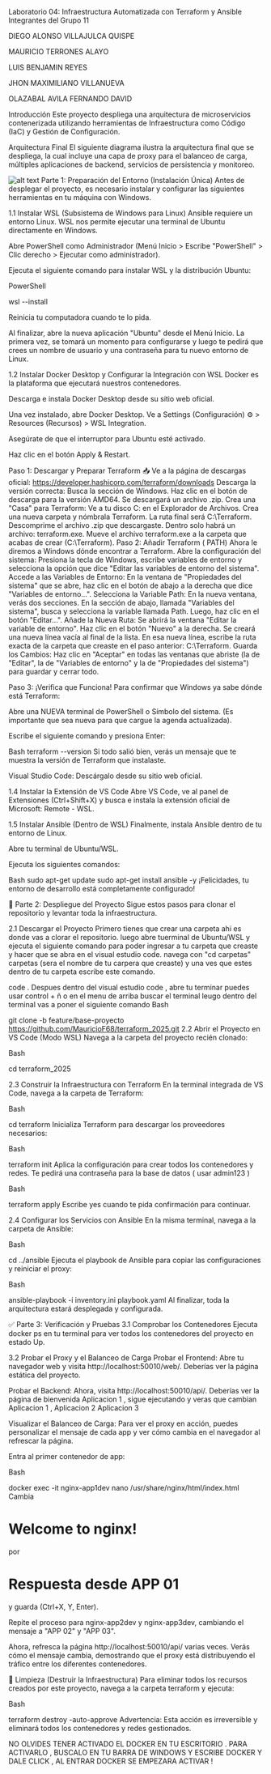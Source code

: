 Laboratorio 04: Infraestructura Automatizada con Terraform y Ansible
Integrantes del Grupo 11

DIEGO ALONSO VILLAJULCA QUISPE

MAURICIO TERRONES ALAYO

LUIS BENJAMIN REYES

JHON MAXIMILIANO VILLANUEVA

OLAZABAL AVILA FERNANDO DAVID

 Introducción
Este proyecto despliega una arquitectura de microservicios contenerizada utilizando herramientas de Infraestructura como Código (IaC) y Gestión de Configuración.



 Arquitectura Final
El siguiente diagrama ilustra la arquitectura final que se despliega, la cual incluye una capa de proxy para el balanceo de carga, múltiples aplicaciones de backend, servicios de persistencia y monitoreo.

![alt text](image.png)
Parte 1: Preparación del Entorno (Instalación Única)
Antes de desplegar el proyecto, es necesario instalar y configurar las siguientes herramientas en tu máquina con Windows.

1.1 Instalar WSL (Subsistema de Windows para Linux)
Ansible requiere un entorno Linux. WSL nos permite ejecutar una terminal de Ubuntu directamente en Windows.

Abre PowerShell como Administrador (Menú Inicio > Escribe "PowerShell" > Clic derecho > Ejecutar como administrador).

Ejecuta el siguiente comando para instalar WSL y la distribución Ubuntu:

PowerShell

wsl --install

Reinicia tu computadora cuando te lo pida.

Al finalizar, abre la nueva aplicación "Ubuntu" desde el Menú Inicio. La primera vez, se tomará un momento para configurarse y luego te pedirá que crees un nombre de usuario y una contraseña para tu nuevo entorno de Linux.

1.2 Instalar Docker Desktop y Configurar la Integración con WSL
Docker es la plataforma que ejecutará nuestros contenedores.

Descarga e instala Docker Desktop desde su sitio web oficial.

Una vez instalado, abre Docker Desktop. Ve a Settings (Configuración) ⚙️ > Resources (Recursos) > WSL Integration.

Asegúrate de que el interruptor para Ubuntu esté activado.

Haz clic en el botón Apply & Restart.


Paso 1: Descargar y Preparar Terraform 📥
Ve a la página de descargas oficial:
https://developer.hashicorp.com/terraform/downloads
Descarga la versión correcta:
Busca la sección de Windows.
Haz clic en el botón de descarga para la versión AMD64. Se descargará un archivo .zip.
Crea una "Casa" para Terraform:
Ve a tu disco C: en el Explorador de Archivos.
Crea una nueva carpeta y nómbrala Terraform. La ruta final será C:\Terraform.
Descomprime el archivo .zip que descargaste. Dentro solo habrá un archivo: terraform.exe.
Mueve el archivo terraform.exe a la carpeta que acabas de crear (C:\Terraform).
 Paso 2: Añadir Terraform  ( PATH)
Ahora le diremos a Windows dónde encontrar a Terraform.
Abre la configuración del sistema:
Presiona la tecla de Windows, escribe variables de entorno y selecciona la opción que dice "Editar las variables de entorno del sistema".
Accede a las Variables de Entorno:
En la ventana de "Propiedades del sistema" que se abre, haz clic en el botón de abajo a la derecha que dice "Variables de entorno...".
Selecciona la Variable Path:
En la nueva ventana, verás dos secciones. En la sección de abajo, llamada "Variables del sistema", busca y selecciona la variable llamada Path.
Luego, haz clic en el botón "Editar...".
Añade la Nueva Ruta:
Se abrirá la ventana "Editar la variable de entorno".
Haz clic en el botón "Nuevo" a la derecha. Se creará una nueva línea vacía al final de la lista.
En esa nueva línea, escribe la ruta exacta de la carpeta que creaste en el paso anterior: C:\Terraform.
Guarda los Cambios:
Haz clic en "Aceptar" en todas las ventanas que abriste (la de "Editar", la de "Variables de entorno" y la de "Propiedades del sistema") para guardar y cerrar todo.

 Paso 3: ¡Verifica que Funciona! 
Para confirmar que Windows ya sabe dónde está Terraform:

Abre una NUEVA terminal de PowerShell o Símbolo del sistema. (Es importante que sea nueva para que cargue la agenda actualizada).

Escribe el siguiente comando y presiona Enter:

Bash
terraform --version
Si todo salió bien, verás un mensaje que te muestra la versión de Terraform que instalaste.

Visual Studio Code: Descárgalo desde su sitio web oficial.

1.4 Instalar la Extensión de VS Code
Abre VS Code, ve al panel de Extensiones (Ctrl+Shift+X) y busca e instala la extensión oficial de Microsoft: Remote - WSL.

1.5 Instalar Ansible (Dentro de WSL)
Finalmente, instala Ansible dentro de tu entorno de Linux.

Abre tu terminal de Ubuntu/WSL.

Ejecuta los siguientes comandos:

Bash
sudo apt-get update
sudo apt-get install ansible -y
¡Felicidades, tu entorno de desarrollo está completamente configurado!

🚀 Parte 2: Despliegue del Proyecto
Sigue estos pasos para clonar el repositorio y levantar toda la infraestructura.

2.1 Descargar el Proyecto
Primero tienes que crear una carpeta ahi es donde vas a clorar el repositorio.
luego abre tuerminal de Ubuntu/WSL y ejecuta el siguiente comando para poder ingresar a tu carpeta que creaste y hacer que se abra en el visual estudio code. 
navega con "cd carpetas" carpetas (sera el nombre de tu carpera que creaste) y una ves que estes dentro de tu carpeta escribe este comando.

code . 
Despues dentro del visual estudio code , abre tu terminar 
puedes usar control + ñ o en el menu de arriba buscar el terminal 
leugo dentro del terminal vas a poner el siguiente comando
Bash

git clone -b feature/base-proyecto https://github.com/MauricioF68/terraform_2025.git
2.2 Abrir el Proyecto en VS Code (Modo WSL)
Navega a la carpeta del proyecto recién clonado:

Bash

cd terraform_2025


2.3 Construir la Infraestructura con Terraform
En la terminal integrada de VS Code, navega a la carpeta de Terraform:

Bash

cd terraform
Inicializa Terraform para descargar los proveedores necesarios:

Bash

terraform init
Aplica la configuración para crear todos los contenedores y redes. Te pedirá una contraseña para la base de datos ( usar admin123 )

Bash

terraform apply
Escribe yes cuando te pida confirmación para continuar.

2.4 Configurar los Servicios con Ansible
En la misma terminal, navega a la carpeta de Ansible:

Bash

cd ../ansible
Ejecuta el playbook de Ansible para copiar las configuraciones y reiniciar el proxy:

Bash

ansible-playbook -i inventory.ini playbook.yaml
Al finalizar, toda la arquitectura estará desplegada y configurada.

✅ Parte 3: Verificación y Pruebas
3.1 Comprobar los Contenedores
Ejecuta docker ps en tu terminal para ver todos los contenedores del proyecto en estado Up.

3.2 Probar el Proxy y el Balanceo de Carga
Probar el Frontend: Abre tu navegador web y visita http://localhost:50010/web/. Deberías ver la página estática del proyecto.

Probar el Backend: Ahora, visita http://localhost:50010/api/. Deberías ver la página de bienvenida Aplicacion 1 , sigue ejecutando y veras que cambian Aplicacion 1 , Aplicacion 2 Aplicacion 3

Visualizar el Balanceo de Carga: Para ver el proxy en acción, puedes personalizar el mensaje de cada app y ver cómo cambia en el navegador al refrescar la página.

Entra al primer contenedor de app:

Bash

docker exec -it nginx-app1dev nano /usr/share/nginx/html/index.html
Cambia <h1>Welcome to nginx!</h1> por <h1>Respuesta desde APP 01</h1> y guarda (Ctrl+X, Y, Enter).

Repite el proceso para nginx-app2dev y nginx-app3dev, cambiando el mensaje a "APP 02" y "APP 03".

Ahora, refresca la página http://localhost:50010/api/ varias veces. Verás cómo el mensaje cambia, demostrando que el proxy está distribuyendo el tráfico entre los diferentes contenedores.

🧹 Limpieza (Destruir la Infraestructura)
Para eliminar todos los recursos creados por este proyecto, navega a la carpeta terraform y ejecuta:

Bash

terraform destroy -auto-approve
Advertencia: Esta acción es irreversible y eliminará todos los contenedores y redes gestionados.

NO OLVIDES TENER ACTIVADO EL DOCKER EN TU ESCRITORIO . 
PARA ACTIVARLO , BUSCALO EN TU BARRA DE WINDOWS Y ESCRIBE DOCKER Y DALE CLICK , AL ENTRAR DOCKER SE EMPEZARA ACTIVAR ! 